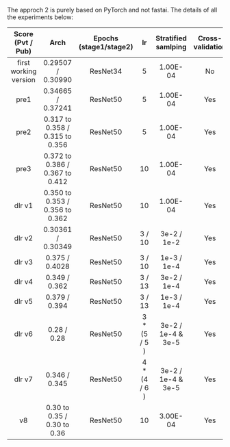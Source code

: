 The approch 2 is purely based on PyTorch and not fastai. The details of all the experiments below:

|  Score (Pvt / Pub)	| Arch	| Epochs (stage1/stage2)	| lr 	| Stratified samlping	| Cross-validation	| Augmentation	| dlr	| Freeze/Unfreeze	| TTA	| External data	| Comment|
| :---: | :---: | :---: | :---: | :---: | :---: | :---: | :---: | :---: | :---: | :---: | :---: |
| first working version	| 0.29507 / 0.30990 |	ResNet34 | 5	| 1.00E-04	| No	| No	| No	| No	| No	| No	| No	|
| pre1	| 0.34665 / 0.37241	| ResNet50	| 5	| 1.00E-04	| Yes	| No	| No	| No	| No	| No	| No	| Ran only fold 0 from 5-folds|
| pre2	| 0.317 to 0.358 / 0.315 to 0.356	| ResNet50	| 5	| 1.00E-04	| Yes	| Yes	| No	| No	| No	| No	| No	| Ran all 5-folds|
| pre3	| 0.372 to 0.386 / 0.367 to 0.412	| ResNet50	| 10	| 1.00E-04	| Yes	| Yes	| Yes	| No	| No	| No	| No	| Ran all 5-folds|
| dlr v1	| 0.350 to 0.353 / 0.356 to 0.362	| ResNet50	| 10	| 1.00E-04	| Yes	| Yes	| Yes	| Yes	| Yes	| No	| No	| Ran only 2-folds|
| dlr v2	| 0.30361 / 0.30349	| ResNet50	| 3 / 10	| 3e-2 / 1e-2	| Yes	| Yes	| Yes	| Yes	| Yes	| No	| No	| Ran only 1-folds|
| dlr v3	| 0.375 / 0.4028	| ResNet50	| 3 / 10	| 1e-3 / 1e-4	| Yes	| Yes	| Yes	| Yes	| Yes	| No	| No	| Ran only 4-folds|
| dlr v4	| 0.349 / 0.362	| ResNet50	| 3 / 13	| 3e-2 / 1e-4	| Yes	| Yes	| Yes	| Yes	| Yes	| No	| No	| Ran only 2-folds|
| dlr v5	| 0.379 / 0.394	| ResNet50	| 3 / 13	| 1e-3 / 1e-4	| Yes	| Yes	| Yes	| Yes	| Yes	| No	| No	| Ran only 4-folds|
| dlr v6	| 0.28 / 0.28	| ResNet50	| 3 * (5 / 5 )	| 3e-2 / 1e-4 & 3e-5	| Yes	| No	| Yes	| Yes	| Yes	| No	| No	| No	| Ran only 1-folds, model tested after 10, 20, 30 epochs|
| dlr v7	| 0.346 / 0.345	| ResNet50	| 4 * (4 / 6 )	| 3e-2 / 1e-4 & 3e-5	| Yes	| Yes	| Yes	| Yes	| Yes	| No	| Yes	| No	| Ran only 3-folds, increased bright/contass p from 0.2 to 0.4|
| v8	| 0.30 to 0.35 / 0.30 to 0.36	| ResNet50	| 10	| 3.00E-04	| Yes	| Yes	| Yes	| No	| No	| No	| Yes	| No	| Ran all 5-folds|
